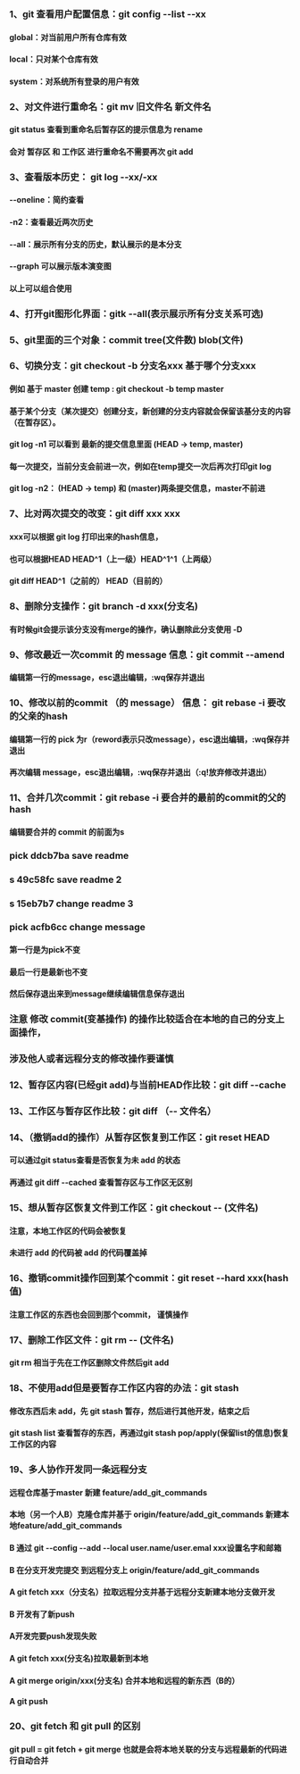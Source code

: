 ### 1、git 查看用户配置信息：git config  --list --xx
#### global：对当前用户所有仓库有效
#### local：只对某个仓库有效
#### system：对系统所有登录的用户有效

### 2、对文件进行重命名：git mv 旧文件名 新文件名
#### git status 查看到重命名后暂存区的提示信息为 rename
#### 会对 暂存区 和 工作区 进行重命名不需要再次 git add

### 3、查看版本历史： git log --xx/-xx
#### --oneline：简约查看
#### -n2：查看最近两次历史
#### --all：展示所有分支的历史，默认展示的是本分支
#### --graph 可以展示版本演变图
#### 以上可以组合使用

### 4、打开git图形化界面：gitk --all(表示展示所有分支关系可选)

### 5、git里面的三个对象：commit tree(文件数) blob(文件)

### 6、切换分支：git checkout -b 分支名xxx 基于哪个分支xxx
#### 例如 基于 master 创建 temp : git checkout -b temp master
#### 基于某个分支（某次提交）创建分支，新创建的分支内容就会保留该基分支的内容（在暂存区）。
#### git log -n1 可以看到 最新的提交信息里面 (HEAD -> temp, master)
#### 每一次提交，当前分支会前进一次，例如在temp提交一次后再次打印git log
#### git log -n2： (HEAD -> temp) 和 (master)两条提交信息，master不前进


### 7、比对两次提交的改变：git diff xxx xxx 
#### xxx可以根据 git log 打印出来的hash信息，
#### 也可以根据HEAD HEAD^1（上一级）HEAD^1^1（上两级）
#### git diff HEAD^1（之前的） HEAD（目前的）

### 8、删除分支操作：git branch -d xxx(分支名)
#### 有时候git会提示该分支没有merge的操作，确认删除此分支使用 -D

### 9、修改最近一次commit 的 message 信息：git commit --amend
#### 编辑第一行的message，esc退出编辑，:wq保存并退出

### 10、修改以前的commit （的 message） 信息： git rebase -i 要改的父亲的hash
#### 编辑第一行的 pick 为r（reword表示只改message），esc退出编辑，:wq保存并退出
#### 再次编辑 message，esc退出编辑，:wq保存并退出（:q!放弃修改并退出）

### 11、合并几次commit：git rebase -i 要合并的最前的commit的父的hash
####  编辑要合并的 commit 的前面为s


### pick ddcb7ba save readme
### s 49c58fc save readme 2
### s 15eb7b7 change readme 3
### pick acfb6cc change message



#### 第一行是为pick不变
#### 最后一行是最新也不变
#### 然后保存退出来到message继续编辑信息保存退出

### 注意 修改 commit(变基操作) 的操作比较适合在本地的自己的分支上面操作，
### 涉及他人或者远程分支的修改操作要谨慎

### 12、暂存区内容(已经git add)与当前HEAD作比较：git diff --cache

### 13、工作区与暂存区作比较：git diff （-- 文件名）

### 14、（撤销add的操作）从暂存区恢复到工作区：git reset HEAD
#### 可以通过git status查看是否恢复为未 add 的状态
#### 再通过 git diff --cached 查看暂存区与工作区无区别

### 15、想从暂存区恢复文件到工作区：git checkout -- (文件名)
#### 注意，本地工作区的代码会被恢复
#### 未进行 add 的代码被 add 的代码覆盖掉

### 16、撤销commit操作回到某个commit：git reset --hard xxx(hash值)
#### 注意工作区的东西也会回到那个commit， 谨慎操作

### 17、删除工作区文件：git rm -- (文件名)
#### git rm 相当于先在工作区删除文件然后git add

### 18、不使用add但是要暂存工作区内容的办法：git stash
#### 修改东西后未 add，先 git stash 暂存，然后进行其他开发，结束之后
#### git stash list 查看暂存的东西，再通过git stash pop/apply(保留list的信息)恢复工作区的内容

### 19、多人协作开发同一条远程分支
#### 远程仓库基于master 新建 feature/add_git_commands
#### 本地（另一个人B）克隆仓库并基于 origin/feature/add_git_commands 新建本地feature/add_git_commands
#### B 通过 git --config --add --local user.name/user.emal xxx设置名字和邮箱
#### B 在分支开发完提交 到远程分支上 origin/feature/add_git_commands

#### A git fetch xxx（分支名）拉取远程分支并基于远程分支新建本地分支做开发

#### B 开发有了新push

#### A开发完要push发现失败
#### A git fetch xxx(分支名)拉取最新到本地
#### A git merge origin/xxx(分支名) 合并本地和远程的新东西（B的）
#### A git push

### 20、git fetch 和 git pull 的区别
#### git pull = git fetch + git merge 也就是会将本地关联的分支与远程最新的代码进行自动合并


 





 







